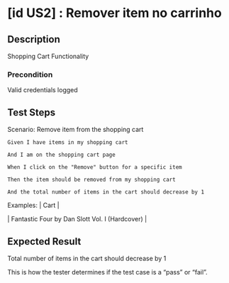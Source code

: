 # [id US2] : Remover item no carrinho

## Description

Shopping Cart Functionality

### Precondition

Valid credentials logged

## Test Steps

Scenario: Remove item from the shopping cart

    Given I have items in my shopping cart

    And I am on the shopping cart page

    When I click on the "Remove" button for a specific item

    Then the item should be removed from my shopping cart
    
    And the total number of items in the cart should decrease by 1



    
  Examples:
  | Cart | 
 
  | Fantastic Four by Dan Slott Vol. I (Hardcover) | 
  

  
    

## Expected Result

Total number of items in the cart should decrease by 1

This is how the tester determines if the test case is a “pass” or “fail”.



